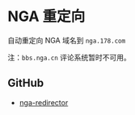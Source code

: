 # NGA 重定向

自动重定向 NGA 域名到 `nga.178.com`

注：`bbs.nga.cn` 评论系统暂时不可用。

## GitHub

- [nga-redirector][github]

[github]: https://github.com/akiirui/userscript/tree/nga-redirector
